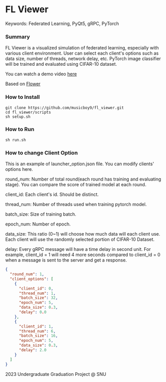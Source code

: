# FL Viewer

Keywords: Federated Learning, PyQt5, gRPC, PyTorch

### Summary
FL Viewer is a visualized simulation of federated learning, especially with
various client environment.
User can select each client's options such as data size,
number of threads, network delay, etc.
PyTorch image classifier will be trained and evaluated using CIFAR-10 dataset.

You can watch a demo video [here](https://youtu.be/wUQeHTmHasQ)

Based on [Flower](https://github.com/adap/flower)

### How to Install

```shell
git clone https://github.com/musicboy9/fl_viewer.git
cd fl_viewer/scripts
sh setup.sh
```

### How to Run

```shell
sh run.sh
```

### How to change Client Option

This is an example of launcher_option.json file. You can modify clients' options here.

round_num: Number of total round(each round has training and evaluating stage). You can compare the score of trained model at each round.

client_id: Each client's id. Should be distinct.

thread_num: Number of threads used when training pytorch model.

batch_size: Size of training batch.

epoch_num: Number of epoch.

data_size: This ratio (0~1) will choose how much data will each client use. Each client will use the randomly selected portion of CIFAR-10 Dataset.

delay: Every gRPC message will have a time delay in second unit. For example, client_id = 1 will need 4 more seconds compared to client_id = 0
when a message is sent to the server and get a response.

```json
{
  "round_num": 1,
  "client_options": [
    {
      "client_id": 0,
      "thread_num": 1,
      "batch_size": 32,
      "epoch_num": 5,
      "data_size": 0.3,
      "delay": 0.0
    },
    {
      "client_id": 1,
      "thread_num": 6,
      "batch_size": 16,
      "epoch_num": 5,
      "data_size": 0.3,
      "delay": 2.0
    }
  ]
}
```

2023 Undergraduate Graduation Project @ SNU

